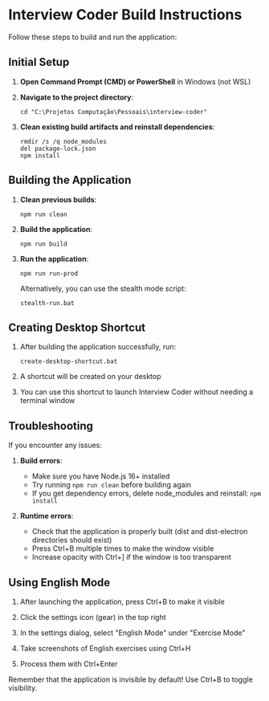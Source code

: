 # Interview Coder Build Instructions

Follow these steps to build and run the application:

## Initial Setup

1. **Open Command Prompt (CMD) or PowerShell** in Windows (not WSL)

2. **Navigate to the project directory**:
   ```
   cd "C:\Projetos Computação\Pessoais\interview-coder"
   ```

3. **Clean existing build artifacts and reinstall dependencies**:
   ```
   rmdir /s /q node_modules
   del package-lock.json
   npm install
   ```

## Building the Application

1. **Clean previous builds**:
   ```
   npm run clean
   ```

2. **Build the application**:
   ```
   npm run build
   ```

3. **Run the application**:
   ```
   npm run run-prod
   ```

   Alternatively, you can use the stealth mode script:
   ```
   stealth-run.bat
   ```

## Creating Desktop Shortcut

1. After building the application successfully, run:
   ```
   create-desktop-shortcut.bat
   ```

2. A shortcut will be created on your desktop

3. You can use this shortcut to launch Interview Coder without needing a terminal window

## Troubleshooting

If you encounter any issues:

1. **Build errors**:
   - Make sure you have Node.js 16+ installed
   - Try running `npm run clean` before building again
   - If you get dependency errors, delete node_modules and reinstall: `npm install`

2. **Runtime errors**:
   - Check that the application is properly built (dist and dist-electron directories should exist)
   - Press Ctrl+B multiple times to make the window visible
   - Increase opacity with Ctrl+] if the window is too transparent

## Using English Mode

1. After launching the application, press Ctrl+B to make it visible

2. Click the settings icon (gear) in the top right

3. In the settings dialog, select "English Mode" under "Exercise Mode"

4. Take screenshots of English exercises using Ctrl+H

5. Process them with Ctrl+Enter

Remember that the application is invisible by default! Use Ctrl+B to toggle visibility.